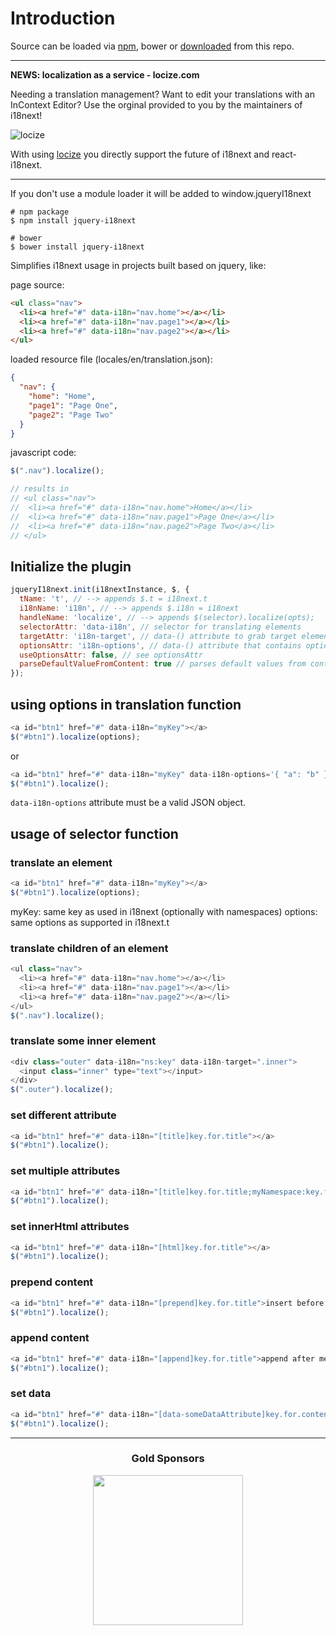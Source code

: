 # Introduction

Source can be loaded via [npm](https://www.npmjs.com/package/jquery-i18next), bower or [downloaded](https://github.com/i18next/jquery-i18next/blob/master/jquery-i18next.min.js) from this repo.

--------------
**NEWS: localization as a service - locize.com**

Needing a translation management? Want to edit your translations with an InContext Editor? Use the orginal provided to you by the maintainers of i18next!

![locize](https://blobscdn.gitbook.com/v0/b/gitbook-28427.appspot.com/o/assets%2F-L9iS6Wm2hynS5H9Gj7j%2F-L9iS7LlT2W7wFtJH-2n%2F-L9iS9ueC7bW-EHR-Rev%2Flocize_recap_big_low.gif?generation=1523345308538611&alt=media)

With using [locize](http://locize.com/?utm_source=jquery_i18next_readme&utm_medium=github) you directly support the future of i18next and react-i18next.

--------------

If you don't use a module loader it will be added to window.jqueryI18next

```
# npm package
$ npm install jquery-i18next

# bower
$ bower install jquery-i18next
```

Simplifies i18next usage in projects built based on jquery, like:

page source:

```html
<ul class="nav">
  <li><a href="#" data-i18n="nav.home"></a></li>
  <li><a href="#" data-i18n="nav.page1"></a></li>
  <li><a href="#" data-i18n="nav.page2"></a></li>
</ul>
```

loaded resource file (locales/en/translation.json):

```json
{
  "nav": {
    "home": "Home",
    "page1": "Page One",
    "page2": "Page Two"
  }
}
```

javascript code:

```js
$(".nav").localize();

// results in
// <ul class="nav">
//  <li><a href="#" data-i18n="nav.home">Home</a></li>
//  <li><a href="#" data-i18n="nav.page1">Page One</a></li>
//  <li><a href="#" data-i18n="nav.page2">Page Two</a></li>
// </ul>
```

## Initialize the plugin

```js
jqueryI18next.init(i18nextInstance, $, {
  tName: 't', // --> appends $.t = i18next.t
  i18nName: 'i18n', // --> appends $.i18n = i18next
  handleName: 'localize', // --> appends $(selector).localize(opts);
  selectorAttr: 'data-i18n', // selector for translating elements
  targetAttr: 'i18n-target', // data-() attribute to grab target element to translate (if different than itself)
  optionsAttr: 'i18n-options', // data-() attribute that contains options, will load/set if useOptionsAttr = true
  useOptionsAttr: false, // see optionsAttr
  parseDefaultValueFromContent: true // parses default values from content ele.val or ele.text
});
```

## using options in translation function

```js
<a id="btn1" href="#" data-i18n="myKey"></a>
$("#btn1").localize(options);
```

or

```js
<a id="btn1" href="#" data-i18n="myKey" data-i18n-options='{ "a": "b" }'></a>
$("#btn1").localize();
```

`data-i18n-options` attribute must be a valid JSON object.

## usage of selector function

### translate an element

```js
<a id="btn1" href="#" data-i18n="myKey"></a>
$("#btn1").localize(options);
```

myKey: same key as used in i18next (optionally with namespaces)
options: same options as supported in i18next.t

### translate children of an element

```js
<ul class="nav">
  <li><a href="#" data-i18n="nav.home"></a></li>
  <li><a href="#" data-i18n="nav.page1"></a></li>
  <li><a href="#" data-i18n="nav.page2"></a></li>
</ul>
$(".nav").localize();
```

### translate some inner element
```js
<div class="outer" data-i18n="ns:key" data-i18n-target=".inner">
  <input class="inner" type="text"></input>
</div>
$(".outer").localize();
```

### set different attribute
```js
<a id="btn1" href="#" data-i18n="[title]key.for.title"></a>
$("#btn1").localize();
```

### set multiple attributes
```js
<a id="btn1" href="#" data-i18n="[title]key.for.title;myNamespace:key.for.text"></a>
$("#btn1").localize();
```

### set innerHtml attributes
```js
<a id="btn1" href="#" data-i18n="[html]key.for.title"></a>
$("#btn1").localize();
```

### prepend content
```js
<a id="btn1" href="#" data-i18n="[prepend]key.for.title">insert before me, please!</a>
$("#btn1").localize();
```

### append content
```js
<a id="btn1" href="#" data-i18n="[append]key.for.title">append after me, please!</a>
$("#btn1").localize();
```

### set data
```js
<a id="btn1" href="#" data-i18n="[data-someDataAttribute]key.for.content"></a>
$("#btn1").localize();
```

--------------

<h3 align="center">Gold Sponsors</h3>

<p align="center">
  <a href="https://locize.com/" target="_blank">
    <img src="https://raw.githubusercontent.com/i18next/i18next/master/assets/locize_sponsor_240.gif" width="240px">
  </a>
</p>
